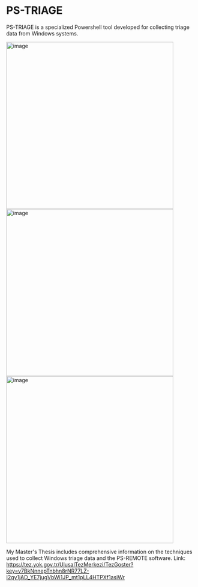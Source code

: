 # PS-TRIAGE
PS-TRIAGE is a specialized Powershell tool developed for collecting triage data from Windows systems.

<img width="445" alt="image" src="https://user-images.githubusercontent.com/36282710/232209296-42bd05f5-c480-4b89-8f31-acc0c42ee9d0.png">

<img width="445" alt="image" src="https://user-images.githubusercontent.com/36282710/232209330-b6908c46-fbdc-4e2c-93f9-7fd186fe1794.png">

<img width="445" alt="image" src="https://user-images.githubusercontent.com/36282710/232209373-0850c6dd-7191-4e12-87d8-8886f5e33b56.png">

My Master's Thesis includes comprehensive information on the techniques used to collect Windows triage data and the PS-REMOTE software.
Link: https://tez.yok.gov.tr/UlusalTezMerkezi/TezGoster?key=v7BkNnnepTnbhn8rNR77LZ-I2qy1jAD_YE7jugVbWi1JP_mt1pLL4HTPXf1asiWr

